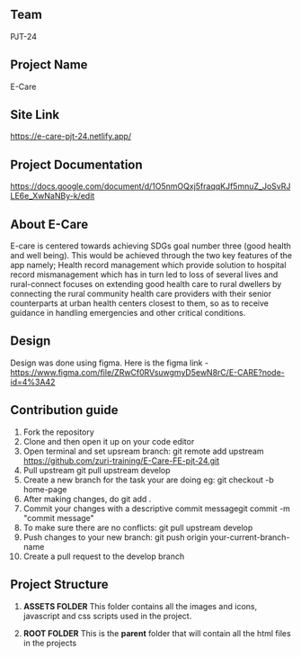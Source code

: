 <h2><bold>Team</bold></h2>
PJT-24

<h2><bold>Project Name</bold></h2>

E-Care


<h2><bold>Site Link</bold></h2>

https://e-care-pjt-24.netlify.app/

<h2><bold>Project Documentation</bold></h2>

https://docs.google.com/document/d/1O5nmOQxj5fraqqKJf5mnuZ_JoSvRJLE6e_XwNaNBy-k/edit


<h2><bold>About E-Care</bold></h2>

E-care is centered towards achieving SDGs goal number three (good health and well being). This would be achieved through the two key features of the app namely; Health record management  which provide solution to hospital record mismanagement which has in turn led to loss of several lives and rural-connect    focuses on extending good health care to rural dwellers by connecting the rural community health care providers with their senior counterparts at urban health centers closest to them, so as to receive guidance in handling emergencies and other critical conditions.

<h2><bold>Design</bold></h2>

Design was done using figma. Here is the figma link - https://www.figma.com/file/ZRwCf0RVsuwgmyD5ewN8rC/E-CARE?node-id=4%3A42

<h2><bold>Contribution guide</bold></h2>


1. Fork the repository
2. Clone and then open it up on your code editor
3. Open terminal and set upsream branch: git remote add upstream https://github.com/zuri-training/E-Care-FE-pjt-24.git
4. Pull upstream git pull upstream develop
5. Create a new branch for the task your are doing eg: git checkout -b home-page
6. After making changes, do git add .
7. Commit your changes with a descriptive commit messagegit commit -m "commit message"
8. To make sure there are no conflicts: git pull upstream develop
9. Push changes to your new branch: git push origin your-current-branch-name
10. Create a pull request to the develop branch

<h2><bold>Project Structure</bold></h2>


1. **ASSETS FOLDER**
    This folder contains all the images and icons, javascript and css scripts used in the project.

2. **ROOT FOLDER**
    This is the **parent** folder that will contain all the html files in the projects




